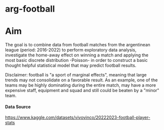 # arg-football


# Aim
The goal is to combine data from football matches from the argentinean league (period: 2016-2022) to perform exploratory data analysis, investigate the home-away effect on winning a match and applying the most basic discrete distribution -Poisson- in order to construct a basic thought helpful statistical model that may predict football results.

Disclaimer: football is "a sport of marginal effects", meaning that large trends may not consolidate on a favorable result. As an example, one of the teams may be highly dominating during the entire match, may have a more expensive staff, equipment and squad and still could be beaten by a "minor" team.


#### Data Source
https://www.kaggle.com/datasets/vivovinco/20222023-football-player-stats

